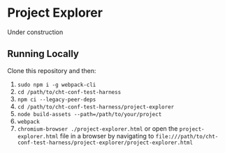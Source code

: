 # Project Explorer

Under construction

## Running Locally

Clone this repository and then:

1. `sudo npm i -g webpack-cli`
1. `cd /path/to/cht-conf-test-harness`
1. `npm ci --legacy-peer-deps`
1. `cd /path/to/cht-conf-test-harness/project-explorer`
1. `node build-assets --path=/path/to/your/project`
1. `webpack`
1. `chromium-browser ./project-explorer.html` or open the `project-explorer.html` file in a browser by navigating to `file:///path/to/cht-conf-test-harness/project-explorer/project-explorer.html`
